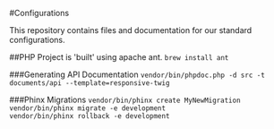 #Configurations

This repository contains files and documentation for our standard configurations.

##PHP
Project is 'built' using apache ant.
`brew install ant`

###Generating API Documentation
`vendor/bin/phpdoc.php -d src -t documents/api --template=responsive-twig`

###Phinx Migrations
`vendor/bin/phinx create MyNewMigration`<br>
`vendor/bin/phinx migrate -e development`<br>
`vendor/bin/phinx rollback -e development`<br>
<br>


